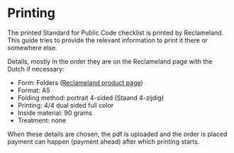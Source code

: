 # Printing

<!-- SPDX-License-Identifier: CC0-1.0 -->
<!-- SPDX-FileCopyrightText: 2021-2024 The Foundation for Public Code <info@publiccode.net>, https://standard.publiccode.net/AUTHORS -->

The printed Standard for Public Code checklist is printed by Reclameland.
This guide tries to provide the relevant information to print it there or somewhere else.

Details, mostly in the order they are on the Reclameland page with the Dutch if necessary:

* Form: Folders ([Reclameland product page](https://www.reclameland.nl/drukken/folders))
* Format: A5
* Folding method: portrait 4-sided (Staand 4-zijdig)
* Printing: 4/4 dual sided full color
* Inside material: 90 grams
* Treatment: none

When these details are chosen, the pdf is uploaded and the order is placed payment can happen (payment ahead) after which printing starts.
